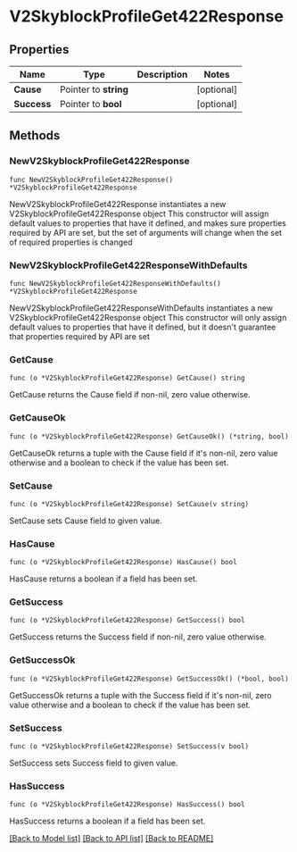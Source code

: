 # V2SkyblockProfileGet422Response

## Properties

Name | Type | Description | Notes
------------ | ------------- | ------------- | -------------
**Cause** | Pointer to **string** |  | [optional] 
**Success** | Pointer to **bool** |  | [optional] 

## Methods

### NewV2SkyblockProfileGet422Response

`func NewV2SkyblockProfileGet422Response() *V2SkyblockProfileGet422Response`

NewV2SkyblockProfileGet422Response instantiates a new V2SkyblockProfileGet422Response object
This constructor will assign default values to properties that have it defined,
and makes sure properties required by API are set, but the set of arguments
will change when the set of required properties is changed

### NewV2SkyblockProfileGet422ResponseWithDefaults

`func NewV2SkyblockProfileGet422ResponseWithDefaults() *V2SkyblockProfileGet422Response`

NewV2SkyblockProfileGet422ResponseWithDefaults instantiates a new V2SkyblockProfileGet422Response object
This constructor will only assign default values to properties that have it defined,
but it doesn't guarantee that properties required by API are set

### GetCause

`func (o *V2SkyblockProfileGet422Response) GetCause() string`

GetCause returns the Cause field if non-nil, zero value otherwise.

### GetCauseOk

`func (o *V2SkyblockProfileGet422Response) GetCauseOk() (*string, bool)`

GetCauseOk returns a tuple with the Cause field if it's non-nil, zero value otherwise
and a boolean to check if the value has been set.

### SetCause

`func (o *V2SkyblockProfileGet422Response) SetCause(v string)`

SetCause sets Cause field to given value.

### HasCause

`func (o *V2SkyblockProfileGet422Response) HasCause() bool`

HasCause returns a boolean if a field has been set.

### GetSuccess

`func (o *V2SkyblockProfileGet422Response) GetSuccess() bool`

GetSuccess returns the Success field if non-nil, zero value otherwise.

### GetSuccessOk

`func (o *V2SkyblockProfileGet422Response) GetSuccessOk() (*bool, bool)`

GetSuccessOk returns a tuple with the Success field if it's non-nil, zero value otherwise
and a boolean to check if the value has been set.

### SetSuccess

`func (o *V2SkyblockProfileGet422Response) SetSuccess(v bool)`

SetSuccess sets Success field to given value.

### HasSuccess

`func (o *V2SkyblockProfileGet422Response) HasSuccess() bool`

HasSuccess returns a boolean if a field has been set.


[[Back to Model list]](../README.md#documentation-for-models) [[Back to API list]](../README.md#documentation-for-api-endpoints) [[Back to README]](../README.md)


